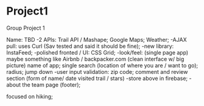 # Project1
Group Project 1

Name: TBD
-2 APIs: Trail API / Mashape; Google Maps; Weather;
-AJAX pull: uses Curl (Sav tested and said it should be fine);
-new library: InstaFeed; 
-polished fronted / UI: CSS Grid;
-look/feel: (single page app) maybe something like Airbnb / backpacker.com (clean interface w/ big picture) name of app; single search  (location of where you are / want to go); radius; jump down
-user input validation: zip code; comment and review section (form of name/ date visited trail / stars)
-store above in firebase;
-about the team page (footer);

focused on hiking;
